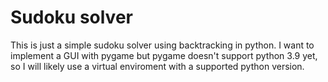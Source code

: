 # Sudoku solver
This is just a simple sudoku solver using backtracking in python. I want to implement a GUI with pygame but pygame doesn't support python 3.9 yet, so I will likely use a virtual enviroment with a supported python version.